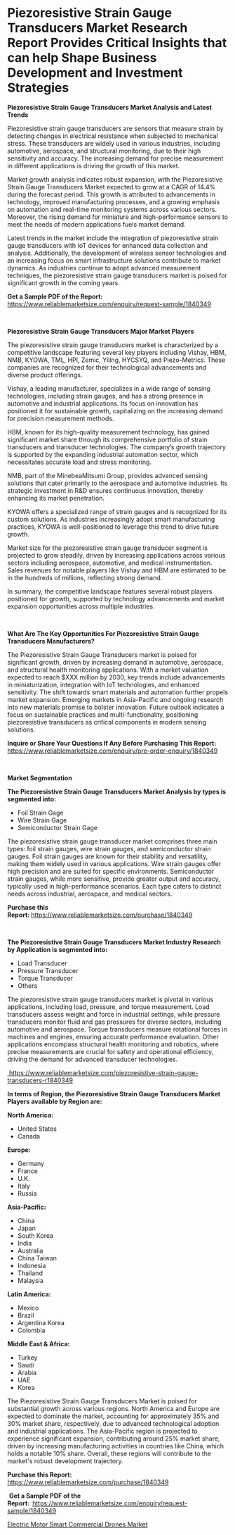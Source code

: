<p><h1>Piezoresistive Strain Gauge Transducers Market Research Report Provides Critical Insights that can help Shape Business Development and Investment Strategies</h1></p><p><strong>Piezoresistive Strain Gauge Transducers Market Analysis and Latest Trends</strong></p>
<p><p>Piezoresistive strain gauge transducers are sensors that measure strain by detecting changes in electrical resistance when subjected to mechanical stress. These transducers are widely used in various industries, including automotive, aerospace, and structural monitoring, due to their high sensitivity and accuracy. The increasing demand for precise measurement in different applications is driving the growth of this market.</p><p>Market growth analysis indicates robust expansion, with the Piezoresistive Strain Gauge Transducers Market expected to grow at a CAGR of 14.4% during the forecast period. This growth is attributed to advancements in technology, improved manufacturing processes, and a growing emphasis on automation and real-time monitoring systems across various sectors. Moreover, the rising demand for miniature and high-performance sensors to meet the needs of modern applications fuels market demand.</p><p>Latest trends in the market include the integration of piezoresistive strain gauge transducers with IoT devices for enhanced data collection and analysis. Additionally, the development of wireless sensor technologies and an increasing focus on smart infrastructure solutions contribute to market dynamics. As industries continue to adopt advanced measurement techniques, the piezoresistive strain gauge transducers market is poised for significant growth in the coming years.</p></p>
<p><strong>Get a Sample PDF of the Report:&nbsp;</strong> <a href="https://www.reliablemarketsize.com/enquiry/request-sample/1840349?utm_campaign=2875&utm_medium=2&utm_source=Github&utm_content=ia&utm_term=06042025&utm_id=piezoresistive-strain-gauge-transducers">https://www.reliablemarketsize.com/enquiry/request-sample/1840349</a></p>
<p>&nbsp;</p>
<p><strong>Piezoresistive Strain Gauge Transducers Major Market Players</strong></p>
<p><p>The piezoresistive strain gauge transducers market is characterized by a competitive landscape featuring several key players including Vishay, HBM, NMB, KYOWA, TML, HPI, Zemic, Yiling, HYCSYQ, and Piezo-Metrics. These companies are recognized for their technological advancements and diverse product offerings.</p><p>Vishay, a leading manufacturer, specializes in a wide range of sensing technologies, including strain gauges, and has a strong presence in automotive and industrial applications. Its focus on innovation has positioned it for sustainable growth, capitalizing on the increasing demand for precision measurement methods. </p><p>HBM, known for its high-quality measurement technology, has gained significant market share through its comprehensive portfolio of strain transducers and transducer technologies. The company’s growth trajectory is supported by the expanding industrial automation sector, which necessitates accurate load and stress monitoring.</p><p>NMB, part of the MinebeaMitsumi Group, provides advanced sensing solutions that cater primarily to the aerospace and automotive industries. Its strategic investment in R&D ensures continuous innovation, thereby enhancing its market penetration.</p><p>KYOWA offers a specialized range of strain gauges and is recognized for its custom solutions. As industries increasingly adopt smart manufacturing practices, KYOWA is well-positioned to leverage this trend to drive future growth.</p><p>Market size for the piezoresistive strain gauge transducer segment is projected to grow steadily, driven by increasing applications across various sectors including aerospace, automotive, and medical instrumentation. Sales revenues for notable players like Vishay and HBM are estimated to be in the hundreds of millions, reflecting strong demand.</p><p>In summary, the competitive landscape features several robust players positioned for growth, supported by technology advancements and market expansion opportunities across multiple industries.</p></p>
<p>&nbsp;</p>
<p><strong>What Are The Key Opportunities For Piezoresistive Strain Gauge Transducers Manufacturers?</strong></p>
<p><p>The Piezoresistive Strain Gauge Transducers market is poised for significant growth, driven by increasing demand in automotive, aerospace, and structural health monitoring applications. With a market valuation expected to reach $XXX million by 2030, key trends include advancements in miniaturization, integration with IoT technologies, and enhanced sensitivity. The shift towards smart materials and automation further propels market expansion. Emerging markets in Asia-Pacific and ongoing research into new materials promise to bolster innovation. Future outlook indicates a focus on sustainable practices and multi-functionality, positioning piezoresistive transducers as critical components in modern sensing solutions.</p></p>
<p><strong>Inquire or Share Your Questions If Any Before Purchasing This Report:</strong> <a href="https://www.reliablemarketsize.com/enquiry/pre-order-enquiry/1840349?utm_campaign=2875&utm_medium=2&utm_source=Github&utm_content=ia&utm_term=06042025&utm_id=piezoresistive-strain-gauge-transducers">https://www.reliablemarketsize.com/enquiry/pre-order-enquiry/1840349</a></p>
<p>&nbsp;</p>
<p><strong>Market Segmentation</strong></p>
<p><strong>The Piezoresistive Strain Gauge Transducers Market Analysis by types is segmented into:</strong></p>
<p><ul><li>Foil Strain Gage</li><li>Wire Strain Gage</li><li>Semiconductor Strain Gage</li></ul></p>
<p><p>The piezoresistive strain gauge transducer market comprises three main types: foil strain gauges, wire strain gauges, and semiconductor strain gauges. Foil strain gauges are known for their stability and versatility, making them widely used in various applications. Wire strain gauges offer high precision and are suited for specific environments. Semiconductor strain gauges, while more sensitive, provide greater output and accuracy, typically used in high-performance scenarios. Each type caters to distinct needs across industrial, aerospace, and medical sectors.</p></p>
<p><strong>Purchase this Report:&nbsp;</strong><a href="https://www.reliablemarketsize.com/purchase/1840349?utm_campaign=2875&utm_medium=2&utm_source=Github&utm_content=ia&utm_term=06042025&utm_id=piezoresistive-strain-gauge-transducers">https://www.reliablemarketsize.com/purchase/1840349</a></p>
<p>&nbsp;</p>
<p><strong>The Piezoresistive Strain Gauge Transducers Market Industry Research by Application is segmented into:</strong></p>
<p><ul><li>Load Transducer</li><li>Pressure Transducer</li><li>Torque Transducer</li><li>Others</li></ul></p>
<p><p>The piezoresistive strain gauge transducers market is pivotal in various applications, including load, pressure, and torque measurement. Load transducers assess weight and force in industrial settings, while pressure transducers monitor fluid and gas pressures for diverse sectors, including automotive and aerospace. Torque transducers measure rotational forces in machines and engines, ensuring accurate performance evaluation. Other applications encompass structural health monitoring and robotics, where precise measurements are crucial for safety and operational efficiency, driving the demand for advanced transducer technologies.</p></p>
<p><a href="https://www.reliablemarketsize.com/piezoresistive-strain-gauge-transducers-r1840349?utm_campaign=2875&utm_medium=2&utm_source=Github&utm_content=ia&utm_term=06042025&utm_id=piezoresistive-strain-gauge-transducers">&nbsp;https://www.reliablemarketsize.com/piezoresistive-strain-gauge-transducers-r1840349</a></p>
<p><strong>In terms of Region, the Piezoresistive Strain Gauge Transducers Market Players available by Region are:</strong></p>
<p>
    <p> <strong> North America: </strong>
        <ul>
            <li>United States</li>
            <li>Canada</li>
        </ul>
        </p> 
    <p> <strong> Europe: </strong>
        <ul>
            <li>Germany</li>
            <li>France</li>
            <li>U.K.</li>
            <li>Italy</li>
            <li>Russia</li>
        </ul>
        </p> 
    <p> <strong> Asia-Pacific: </strong>
        <ul>
            <li>China</li>
            <li>Japan</li>
            <li>South Korea</li>
            <li>India</li>
            <li>Australia</li>
            <li>China Taiwan</li>
            <li>Indonesia</li>
            <li>Thailand</li>
            <li>Malaysia</li>
        </ul>
        </p> 
    <p> <strong> Latin America: </strong>
        <ul>
            <li>Mexico</li>
            <li>Brazil</li>
            <li>Argentina Korea</li>
            <li>Colombia</li>
        </ul>
        </p> 
    <p> <strong> Middle East & Africa: </strong>
        <ul>
            <li>Turkey</li>
            <li>Saudi</li>
            <li>Arabia</li>
            <li>UAE</li>
            <li>Korea</li>
        </ul>
    </p>
    </p>
<p><p>The Piezoresistive Strain Gauge Transducers Market is poised for substantial growth across various regions. North America and Europe are expected to dominate the market, accounting for approximately 35% and 30% market share, respectively, due to advanced technological adoption and industrial applications. The Asia-Pacific region is projected to experience significant expansion, contributing around 25% market share, driven by increasing manufacturing activities in countries like China, which holds a notable 10% share. Overall, these regions will contribute to the market's robust development trajectory.</p></p>
<p><strong>Purchase this Report: </strong><a href="https://www.reliablemarketsize.com/purchase/1840349?utm_campaign=2875&utm_medium=2&utm_source=Github&utm_content=ia&utm_term=06042025&utm_id=piezoresistive-strain-gauge-transducers">https://www.reliablemarketsize.com/purchase/1840349</a></p>
<p>&nbsp;<strong>Get a Sample PDF of the Report:&nbsp;&nbsp;</strong><a href="https://www.reliablemarketsize.com/enquiry/request-sample/1840349?utm_campaign=2875&utm_medium=2&utm_source=Github&utm_content=ia&utm_term=06042025&utm_id=piezoresistive-strain-gauge-transducers">https://www.reliablemarketsize.com/enquiry/request-sample/1840349</a></p>
<p><strong></strong></p>
<p><p><a href="https://github.com/nabadeneme/Market-Research-Report-List-1/blob/main/electric-motor-smart-commercial-drones-market.md?utm_campaign=2875&utm_medium=2&utm_source=Github&utm_content=ia&utm_term=06042025&utm_id=piezoresistive-strain-gauge-transducers">Electric Motor Smart Commercial Drones Market</a></p></p>